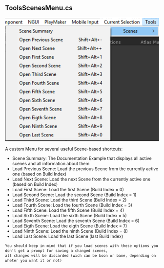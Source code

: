 ## ToolsScenesMenu.cs
![Image](/Screenshots/Editor/ToolsScenesMenu_Info.png)

A custom Menu for several useful Scene-based shortcuts:

- Scene Summary: The Documentation Example that displays all active scenes and all information about them
- Load Previous Scene: Load the previous Scene from the currently active one (based on Build Index)
- Load Next Scene: Load the next Scene from the currently active one (based on Build Index)
- Load First Scene: Load the first Scene (Build Index = 0)
- Load Second Scene: Load the second Scene (Build Index = 1)
- Load Third Scene: Load the third Scene (Build Index = 2)
- Load Fourth Scene: Load the fourth Scene (Build Index = 3)
- Load Fifth Scene: Load the fifth Scene (Build Index = 4)
- Load Sixth Scene: Load the sixth Scene (Build Index = 5)
- Load Seventh Scene: Load the seventh Scene (Build Index = 6)
- Load Eigth Scene: Load the eigth Scene (Build Index = 7)
- Load Ninth Scene: Load the ninth Scene (Build Index = 8)
- Load Last Scene: Load the last Scene (last Build Index)

```
You should keep in mind that if you load scenes with these options you don't get a prompt for saving a changed scenes, 
all changes will be discarded (wich can be boon or bane, depending on wheter you want it or not)
```